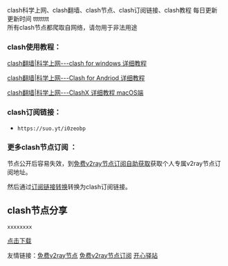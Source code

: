 clash科学上网、clash翻墙、clash节点、clash订阅链接、clash教程 每日更新  更新时间 tttttttt  
所有clash节点都爬取自网络，请勿用于非法用途  

### clash使用教程：

[clash翻墙|科学上网---clash for windows 详细教程](https://www.v2rayfree.eu.org/post/clash-for-windows-tutorial/)

[clash翻墙|科学上网---Clash for Andriod 详细教程](https://www.v2rayfree.eu.org/post/clash-for-android-tutorial/)

[clash翻墙|科学上网---ClashX 详细教程 macOS端](https://www.v2rayfree.eu.org/post/clash-for-mac-tutorial/)

### clash订阅链接：

- `https://suo.yt/i0zeobp`  
### 更多clash节点订阅 ：
节点公开后容易失效，到[免费v2ray节点订阅自助获取](https://www.v2rayfree.eu.org/post/free-v2ray/)获取个人专属v2ray节点订阅地址。

然后通过[订阅链接转换](https://www.v2rayfree.eu.org/post/v2ray-to-clash/)转换为clash订阅链接。

## clash节点分享
```  
xxxxxxxx
```

[点击下载](https://github.com/aiboboxx/clashfree/blob/main/clash.yml)

友情链接：[免费v2ray节点](https://www.v2rayfree.eu.org) [免费v2ray节点订阅](https://github.com/aiboboxx/v2rayfree) [开心驿站](https://www.kxyz.eu.org)
